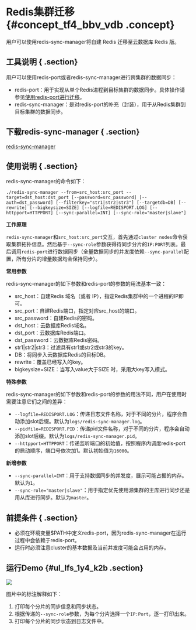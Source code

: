 # Redis集群迁移 {#concept_tf4_bbv_vdb .concept}

用户可以使用redis-sync-manager将自建 Redis 迁移至云数据库 Redis 版。

## 工具说明 { .section}

用户可以使用redis-port或者redis-sync-manager进行跨集群的数据同步：

-   redis-port：用于实现从单个Redis进程到目标集群的数据同步。具体操作请参见[使用redis-port进行迁移](cn.zh-CN/用户指南/迁移数据/云下到云上/使用redis-port进行迁移.md#)。
-   redis-sync-manager：是对redis-port的补充（封装），用于从Redis集群到目标集群的数据同步。

## 下载redis-sync-manager { .section}

[redis-sync-manager](http://docs-aliyun.cn-hangzhou.oss.aliyun-inc.com/assets/attach/94155/cn_zh/1541131021562/redis-sync-manager)

## 使用说明 { .section}

redis-sync-manager的命令如下：

```
./redis-sync-manager --from=src_host:src_port --target=dst_host:dst_port [--password=src_password] [--auth=dst_password] [--filterkey="str1|str2|str3"] [--targetdb=DB] [--rewrite] [--bigkeysize=SIZE] [--logfile=REDISPORT.LOG] [--httpport=HTTPPORT] [--sync-parallel=INT] [--sync-role="master|slave"] 

```

**工作原理**

`redis-sync-manager`和`src_host:src_port`交互，首先通过`cluster nodes`命令获取集群拓扑信息。然后基于`--sync-role`参数获得待同步分片的`IP:PORT`列表。最后调用`redis-port`进行数据同步（全量数据同步的并发度依赖`--sync-parallel`配置，所有分片的增量数据均会保持同步）。

**常用参数**

redis-sync-manager的如下参数和redis-port的参数的用法基本一致：

-   src\_host：自建Redis 域名（或者 IP），指定Redis集群中的一个进程的IP即可。
-   src\_port：自建Redis端口，指定对应src\_host的端口。
-   src\_password：自建Redis的密码。
-   dst\_host：云数据库Redis域名。
-   dst\_port：云数据库Redis端口。
-   dst\_password：云数据库Redis密码。
-   str1|str2|str3：过滤具有str1或str2或str3的key。
-   DB：将同步入云数据库Redis的目标DB。
-   rewrite：覆盖已经写入的key。
-   bigkeysize=SIZE：当写入value大于SIZE 时，采用大key写入模式。

**特殊参数**

redis-sync-manager的如下参数和redis-port的参数的用法不同，用户在使用时需要注意它们之间的差异：

-   `--logfile=REDISPORT.LOG`：传递日志文件名称，对于不同的分片，程序会自动添加slot后缀。默认为`logs/redis-sync-manager.log`。
-   `--pidfile=REDISPORT.PID`：传递pid文件名称，对于不同的分片，程序会自动添加slot后缀。默认为`logs/redis-sync-manager.pid`。
-   `--httpport=HTTPPORT`：传递监听端口的初始值，按照程序内调度redis-port的启动顺序，端口号依次加1。默认初始值为`16000`。

**新增参数**

-   `--sync-parallel=INT`：用于支持数据同步的并发度，展示可能占据的内存。默认为`1`。
-   `--sync-role="master|slave"`：用于指定优先使用源集群的主库进行同步还是用从库进行同步。默认为`master`。

## 前提条件 { .section}

-   必须在环境变量$PATH中定义redis-port，因为redis-sync-manager在运行过程中会依赖于redis-port。
-   运行时必须注意cluster的基本数据及当前并发度可能会占用的内存。

## 运行Demo {#ul_lfs_1y4_k2b .section}

![](http://static-aliyun-doc.oss-cn-hangzhou.aliyuncs.com/assets/img/15449/15411350146883_zh-CN.png)

图片中的标注解释如下：

1.  打印每个分片的同步信息和同步状态。
2.  根据传递的`--sync-role`参数，为每个分片选择一个`IP:Port`，逐一打印出来。
3.  打印每个分片的同步状态到日志文件中。


